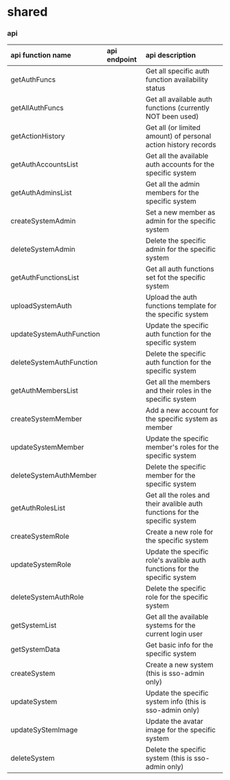 # shared

### api

| api function name        | api endpoint | api description                                                             |
| :----------------------- | :----------- | :-------------------------------------------------------------------------- |
| getAuthFuncs             |              | Get all specific auth function availability status                          |
| getAllAuthFuncs          |              | Get all available auth functions (currently NOT been used)                  |
| getActionHistory         |              | Get all (or limited amount) of personal action history records              |
| getAuthAccountsList      |              | Get all the available auth accounts for the specific system                 |
| getAuthAdminsList        |              | Get all the admin members for the specific system                           |
| createSystemAdmin        |              | Set a new member as admin for the specific system                           |
| deleteSystemAdmin        |              | Delete the specific admin for the specific system                           |
| getAuthFunctionsList     |              | Get all auth functions set fot the specific system                          |
| uploadSystemAuth         |              | Upload the auth functions template for the specific system                  |
| updateSystemAuthFunction |              | Update the specific auth function for the specific system                   |
| deleteSystemAuthFunction |              | Delete the specific auth function for the specific system                   |
| getAuthMembersList       |              | Get all the members and their roles in the specific system                  |
| createSystemMember       |              | Add a new account for the specific system as member                         |
| updateSystemMember       |              | Update the specific member's roles for the specific system                  |
| deleteSystemAuthMember   |              | Delete the specific member for the specific system                          |
| getAuthRolesList         |              | Get all the roles and their avalible auth functions for the specific system |
| createSystemRole         |              | Create a new role for the specific system                                   |
| updateSystemRole         |              | Update the specific role's avalible auth functions for the specific system  |
| deleteSystemAuthRole     |              | Delete the specific role for the specific system                            |
| getSystemList            |              | Get all the available systems for the current login user                    |
| getSystemData            |              | Get basic info for the specific system                                      |
| createSystem             |              | Create a new system (this is sso-admin only)                                |
| updateSystem             |              | Update the specific system info (this is sso-admin only)                    |
| updateSyStemImage        |              | Update the avatar image for the specific system                             |
| deleteSystem             |              | Delete the specific system (this is sso-admin only)                         |

